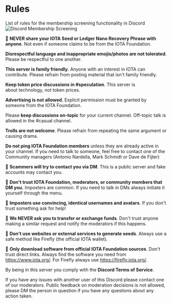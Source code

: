 # Rules
List of rules for the membership screening functionality in Discord
![Discord Membership Screening](/_resources/images/membership_screening.png)

:rotating_light: **NEVER share your IOTA Seed or Ledger Nano Recovery Phrase with anyone**. Not even if someone claims to be from the IOTA Foundation.   

**Disrespectful language and inappropriate emojis/photos are not tolerated**. Please be respectful to one another.

**This server is family friendly.** Anyone with an interest in IOTA can contribute. Please refrain from posting material that isn't family friendly.  

**Keep token price discussions in #speculation**. This server is about technology, not token prices. 

**Advertising is not allowed**. Explicit permission must be granted by someone from the IOTA Foundation. 

Please **keep discussions on-topic** for your current channel. Off-topic talk is allowed in the #casual channel. 

**Trolls are not welcome**. Please refrain from repeating the same argument or causing drama.  

**Do not ping IOTA Foundation members** unless they are already active in your channel. If you need to talk to someone, feel free to contact one of the Community managers (Antonio Nardella, Mark Schmidt or Dave de Fijter)  

:rotating_light: **Scammers will try to contact you via DM**. This is a public server and fake accounts may contact you. 

:rotating_light: **Don't trust IOTA Foundation, moderators, or community members that DM you.** Imposters are common. If you need to talk in DMs always initiate it yourself through the menu.  

:rotating_light: **Imposters use convincing, identical usernames and avatars**. If you don't trust something ask for help!

:rotating_light: **We NEVER ask you to transfer or exchange funds**. Don't trust anyone making a similar request and notify the moderators if this happens.
  
:rotating_light: **Don't use websites or external services to generate seeds**. Always use a safe method like Firefly (the official IOTA wallet).  

:rotating_light: **Only download software from official IOTA Foundation sources**. Don't trust direct links. Always find the software you need from https://www.iota.org/. For Firefly always use https://firefly.iota.org/.

By being in this server you comply with the **Discord Terms of Service**.  

If you have any issues with another user of this Discord please contact one of our moderators.
Public feedback on moderation decisions is not allowed, please DM the person in question if you have any questions about any action taken.  
